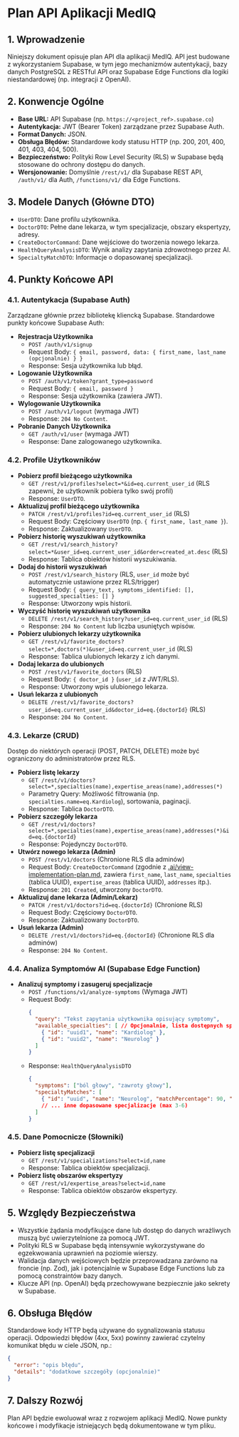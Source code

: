 # Plan API Aplikacji MedIQ

## 1. Wprowadzenie

Niniejszy dokument opisuje plan API dla aplikacji MedIQ. API jest budowane z wykorzystaniem Supabase, w tym jego mechanizmów autentykacji, bazy danych PostgreSQL z RESTful API oraz Supabase Edge Functions dla logiki niestandardowej (np. integracji z OpenAI).

## 2. Konwencje Ogólne

- **Base URL:** API Supabase (np. `https://<project_ref>.supabase.co`)
- **Autentykacja:** JWT (Bearer Token) zarządzane przez Supabase Auth.
- **Format Danych:** JSON.
- **Obsługa Błędów:** Standardowe kody statusu HTTP (np. 200, 201, 400, 401, 403, 404, 500).
- **Bezpieczeństwo:** Polityki Row Level Security (RLS) w Supabase będą stosowane do ochrony dostępu do danych.
- **Wersjonowanie:** Domyślnie `/rest/v1/` dla Supabase REST API, `/auth/v1/` dla Auth, `/functions/v1/` dla Edge Functions.

## 3. Modele Danych (Główne DTO)

- `UserDTO`: Dane profilu użytkownika.
- `DoctorDTO`: Pełne dane lekarza, w tym specjalizacje, obszary ekspertyzy, adresy.
- `CreateDoctorCommand`: Dane wejściowe do tworzenia nowego lekarza.
- `HealthQueryAnalysisDTO`: Wynik analizy zapytania zdrowotnego przez AI.
- `SpecialtyMatchDTO`: Informacje o dopasowanej specjalizacji.

## 4. Punkty Końcowe API

### 4.1. Autentykacja (Supabase Auth)

Zarządzane głównie przez bibliotekę kliencką Supabase. Standardowe punkty końcowe Supabase Auth:

- **Rejestracja Użytkownika**
  - `POST /auth/v1/signup`
  - Request Body: `{ email, password, data: { first_name, last_name (opcjonalnie) } }`
  - Response: Sesja użytkownika lub błąd.
- **Logowanie Użytkownika**
  - `POST /auth/v1/token?grant_type=password`
  - Request Body: `{ email, password }`
  - Response: Sesja użytkownika (zawiera JWT).
- **Wylogowanie Użytkownika**
  - `POST /auth/v1/logout` (wymaga JWT)
  - Response: `204 No Content`.
- **Pobranie Danych Użytkownika**
  - `GET /auth/v1/user` (wymaga JWT)
  - Response: Dane zalogowanego użytkownika.

### 4.2. Profile Użytkowników

- **Pobierz profil bieżącego użytkownika**
  - `GET /rest/v1/profiles?select=*&id=eq.current_user_id` (RLS zapewni, że użytkownik pobiera tylko swój profil)
  - Response: `UserDTO`.
- **Aktualizuj profil bieżącego użytkownika**
  - `PATCH /rest/v1/profiles?id=eq.current_user_id` (RLS)
  - Request Body: Częściowy `UserDTO` (np. `{ first_name, last_name }`).
  - Response: Zaktualizowany `UserDTO`.
- **Pobierz historię wyszukiwań użytkownika**
  - `GET /rest/v1/search_history?select=*&user_id=eq.current_user_id&order=created_at.desc` (RLS)
  - Response: Tablica obiektów historii wyszukiwania.
- **Dodaj do historii wyszukiwań**
  - `POST /rest/v1/search_history` (RLS, `user_id` może być automatycznie ustawione przez RLS/trigger)
  - Request Body: `{ query_text, symptoms_identified: [], suggested_specialties: [] }`
  - Response: Utworzony wpis historii.
- **Wyczyść historię wyszukiwań użytkownika**
  - `DELETE /rest/v1/search_history?user_id=eq.current_user_id` (RLS)
  - Response: `204 No Content` lub liczba usuniętych wpisów.
- **Pobierz ulubionych lekarzy użytkownika**
  - `GET /rest/v1/favorite_doctors?select=*,doctors(*)&user_id=eq.current_user_id` (RLS)
  - Response: Tablica ulubionych lekarzy z ich danymi.
- **Dodaj lekarza do ulubionych**
  - `POST /rest/v1/favorite_doctors` (RLS)
  - Request Body: `{ doctor_id }` (`user_id` z JWT/RLS).
  - Response: Utworzony wpis ulubionego lekarza.
- **Usuń lekarza z ulubionych**
  - `DELETE /rest/v1/favorite_doctors?user_id=eq.current_user_id&doctor_id=eq.{doctorId}` (RLS)
  - Response: `204 No Content`.

### 4.3. Lekarze (CRUD)

Dostęp do niektórych operacji (POST, PATCH, DELETE) może być ograniczony do administratorów przez RLS.

- **Pobierz listę lekarzy**
  - `GET /rest/v1/doctors?select=*,specialties(name),expertise_areas(name),addresses(*)`
  - Parametry Query: Możliwość filtrowania (np. `specialties.name=eq.Kardiolog`), sortowania, paginacji.
  - Response: Tablica `DoctorDTO`.
- **Pobierz szczegóły lekarza**
  - `GET /rest/v1/doctors?select=*,specialties(name),expertise_areas(name),addresses(*)&id=eq.{doctorId}`
  - Response: Pojedynczy `DoctorDTO`.
- **Utwórz nowego lekarza (Admin)**
  - `POST /rest/v1/doctors` (Chronione RLS dla adminów)
  - Request Body: `CreateDoctorCommand` (zgodnie z [.ai/view-implementation-plan.md](.ai/view-implementation-plan.md), zawiera `first_name`, `last_name`, `specialties` (tablica UUID), `expertise_areas` (tablica UUID), `addresses` itp.).
  - Response: `201 Created`, utworzony `DoctorDTO`.
- **Aktualizuj dane lekarza (Admin/Lekarz)**
  - `PATCH /rest/v1/doctors?id=eq.{doctorId}` (Chronione RLS)
  - Request Body: Częściowy `DoctorDTO`.
  - Response: Zaktualizowany `DoctorDTO`.
- **Usuń lekarza (Admin)**
  - `DELETE /rest/v1/doctors?id=eq.{doctorId}` (Chronione RLS dla adminów)
  - Response: `204 No Content`.

### 4.4. Analiza Symptomów AI (Supabase Edge Function)

- **Analizuj symptomy i zasugeruj specjalizacje**
  - `POST /functions/v1/analyze-symptoms` (Wymaga JWT)
  - Request Body:
    ```json
    {
      "query": "Tekst zapytania użytkownika opisujący symptomy",
      "available_specialties": [ // Opcjonalnie, lista dostępnych specjalizacji do rozważenia
        { "id": "uuid1", "name": "Kardiolog" },
        { "id": "uuid2", "name": "Neurolog" }
      ]
    }
    ```
  - Response: `HealthQueryAnalysisDTO`
    ```json
    {
      "symptoms": ["ból głowy", "zawroty głowy"],
      "specialtyMatches": [
        { "id": "uuid", "name": "Neurolog", "matchPercentage": 90, "reasoning": "Uzasadnienie dopasowania..." },
        // ... inne dopasowane specjalizacje (max 3-6)
      ]
    }
    ```

### 4.5. Dane Pomocnicze (Słowniki)

- **Pobierz listę specjalizacji**
  - `GET /rest/v1/specializations?select=id,name`
  - Response: Tablica obiektów specjalizacji.
- **Pobierz listę obszarów ekspertyzy**
  - `GET /rest/v1/expertise_areas?select=id,name`
  - Response: Tablica obiektów obszarów ekspertyzy.

## 5. Względy Bezpieczeństwa

- Wszystkie żądania modyfikujące dane lub dostęp do danych wrażliwych muszą być uwierzytelnione za pomocą JWT.
- Polityki RLS w Supabase będą intensywnie wykorzystywane do egzekwowania uprawnień na poziomie wierszy.
- Walidacja danych wejściowych będzie przeprowadzana zarówno na froncie (np. Zod), jak i potencjalnie w Supabase Edge Functions lub za pomocą constraintów bazy danych.
- Klucze API (np. OpenAI) będą przechowywane bezpiecznie jako sekrety w Supabase.

## 6. Obsługa Błędów

Standardowe kody HTTP będą używane do sygnalizowania statusu operacji. Odpowiedzi błędów (4xx, 5xx) powinny zawierać czytelny komunikat błędu w ciele JSON, np.:

```json
{
  "error": "opis błędu",
  "details": "dodatkowe szczegóły (opcjonalnie)"
}
```

## 7. Dalszy Rozwój

Plan API będzie ewoluował wraz z rozwojem aplikacji MedIQ. Nowe punkty końcowe i modyfikacje istniejących będą dokumentowane w tym pliku.